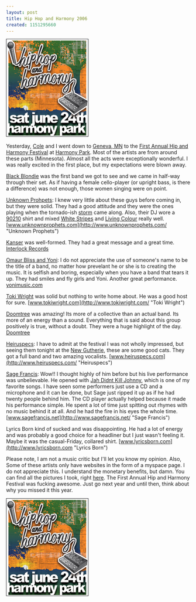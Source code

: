 ```yaml
---
layout: post
title: Hip Hop and Harmony 2006
created: 1151295660
---
```


![](/images/posts/zzold/hiphop_harmony.jpg)

Yesterday, [Cole](http://alanpalazzolo.com/gallery/d/2199-2/cole_and_i.jpg "Cole!!!!") and I went down to [Geneva, MN](http://alanpalazzolo.com/gallery/d/2218-2/geneva.jpg "Geneva, MN") to the [First Annual Hip and Harmony Festival](http://www.harmonyhiphop.com/ "First Annual Hip and Harmony Festival") at [Harmony Park](http://www.harmonypark.com/ "Harmony Park"). Most of the artists are from around these parts (Minnesota). Almost all the acts were exceptionally wonderful. I was really excited in the first place, but my expectations were blown away.

[Black Blondie](http://alanpalazzolo.com/gallery/d/2193-2/black_blondie_2.jpg "Black Blondie") was the first band we got to see and we came in half-way through their set. As if having a female cello-player (or upright bass, is there a difference) was not enough, those women singing were on point.

[Unknown Prohpets](http://alanpalazzolo.com/gallery/d/2184-2/unknown_prophets_4.jpg "Unknown Prohpets"): I knew very little about these guys before coming in, but they were solid. They had a good attitude and they were the ones playing when the tornado-ish [storm](http://alanpalazzolo.com/gallery/d/2283-2/the_storm.jpg "The Storm") came along. Also, their DJ wore a [90210](http://en.wikipedia.org/wiki/Beverly_Hills_90210 "Beverly Hills") shirt and mixed [White Stripes](http://www.whitestripes.com/ "White Stripes") and [Living Colour](http://www.livingcolour.com/ "Living Colour") really well. [www.unknownprophets.com](http://www.unknownprophets.com/ "Unknown Prophets")

[Kanser](http://alanpalazzolo.com/gallery/d/2230-2/kanser_2.jpg "Kanser") was well-formed. They had a great message and a great time. [Interlock Records](http://www.interlock.cc/ "Interlock Records")

[Omaur Bliss and Yoni](http://alanpalazzolo.com/gallery/d/2245-2/omar_bliss_yoni_2.jpg "Omaur Bliss and Yoni"): I do not appreciate the use of someone's name to be the title of a band, no matter how prevelant he or she is to creating the music. It is selfish and boring, especially when you have a band that tears it up. They had smiles and fly girls and Yoni. Another great performance. [yonimusic.com](http://www.yonimusic.com)

[Toki Wright](http://alanpalazzolo.com/gallery/d/2287-2/toki_wright.jpg "Toki Wright") was solid but nothing to write home about. He was a good host for sure. [www.tokiwright.com](http://www.tokiwright.com/ "Toki Wright")

[Doomtree](http://alanpalazzolo.com/gallery/d/2215-2/doomtree_4.jpg "Doometree") was amazing! Its more of a collective than an actual band. Its more of an energy than a sound. Everything that is said about this group positively is true, without a doubt. They were a huge highlight of the day. [Doomtree](http://www.doomtree.net)

[Heiruspecs](http://alanpalazzolo.com/gallery/d/2224-2/heiruspecs_2.jpg "Heiruspecs"): I have to admit at the festival I was not wholly impressed, but seeing them tonight at the [New Gutherie](http://www.guthrietheater.org/ "New Gutherie"), these are some good cats. They got a full band and two amazing vocalists. [www.heiruspecs.com](http://www.heiruspecs.com/ "Heiruspecs")

[Sage Francis](http://alanpalazzolo.com/gallery/d/2258-2/sage_francis.jpg "Sage Francis"): Wow!! I thought highly of him before but his live performance was unbelievable. He opened with [Jah Didnt Kill Johnny](/music/sage_francis-jah_didnt_kill_johnny.mp3 "Jah Didnt Kill Johnny: for listening, not downloading"), which is one of my favorite songs. I have seen some performers just use a CD and a microphone and it can be done, but Sage just ripped it up as if he had twenty people behind him. The CD player actually helped because it made his performance simple. He spent a lot of time just spitting out rhymes with no music behind it at all. And he had the fire in his eyes the whole time. [www.sagefrancis.net](http://www.sagefrancis.net/ "Sage Francis")

Lyrics Born kind of sucked and was disappointing. He had a lot of energy and was probably a good choice for a headliner but I just wasn't feeling it. Maybe it was the casual-Friday, collared shirt. [www.lyricsborn.com](http://www.lyricsborn.com "Lyrics Born")

Please note, I am not a music critic but I'll let you know my opinion. Also, Some of these artists only have websites in the form of a myspace page. I do not appreciate this. I understand the monetary benefits, but damn. You can find all the pictures I took, right [here](http://alanpalazzolo.com/gallery/v/2006/hiphop_harmony/ "Hip Hop and Harmony Pictures"). The First Annual Hip and Harmony Festival was fucking awesome. Just go next year and until then, think about why you missed it this year.

![Hip and Harmony Festival © Unknown](/images/posts/zzold/hiphop_harmony.jpg "Hip and Harmony Festival © Unknown")

